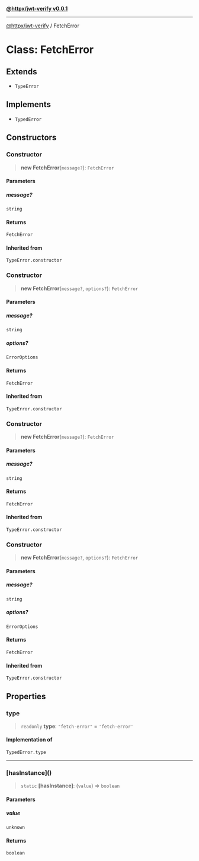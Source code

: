 [**@httpx/jwt-verify v0.0.1**](../README.md)

***

[@httpx/jwt-verify](../README.md) / FetchError

# Class: FetchError

## Extends

- `TypeError`

## Implements

- `TypedError`

## Constructors

### Constructor

> **new FetchError**(`message?`): `FetchError`

#### Parameters

##### message?

`string`

#### Returns

`FetchError`

#### Inherited from

`TypeError.constructor`

### Constructor

> **new FetchError**(`message?`, `options?`): `FetchError`

#### Parameters

##### message?

`string`

##### options?

`ErrorOptions`

#### Returns

`FetchError`

#### Inherited from

`TypeError.constructor`

### Constructor

> **new FetchError**(`message?`): `FetchError`

#### Parameters

##### message?

`string`

#### Returns

`FetchError`

#### Inherited from

`TypeError.constructor`

### Constructor

> **new FetchError**(`message?`, `options?`): `FetchError`

#### Parameters

##### message?

`string`

##### options?

`ErrorOptions`

#### Returns

`FetchError`

#### Inherited from

`TypeError.constructor`

## Properties

### type

> `readonly` **type**: `"fetch-error"` = `'fetch-error'`

#### Implementation of

`TypedError.type`

***

### \[hasInstance\]()

> `static` **\[hasInstance\]**: (`value`) => `boolean`

#### Parameters

##### value

`unknown`

#### Returns

`boolean`
